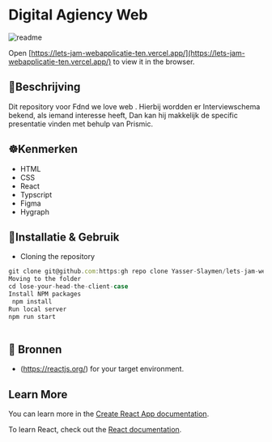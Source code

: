 # Digital Agiency Web

![readme](https://user-images.githubusercontent.com/90189815/215102104-e41b5db1-cfcc-4fb9-992d-23d6e16293e9.png)


Open [https://lets-jam-webapplicatie-ten.vercel.app/](https://lets-jam-webapplicatie-ten.vercel.app/) to view it in the browser.


## 🧭Beschrijving
Dit repository voor Fdnd we love web . Hierbij wordden er Interviewschema bekend, als iemand interesse heeft, Dan kan hij makkelijk de specific presentatie vinden met behulp van  Prismic.




## ☸️Kenmerken
* HTML
* CSS
* React
* Typscript
* Figma
* Hygraph


## 🧭Installatie & Gebruik
* Cloning the repository
```javascript 
git clone git@github.com:https:gh repo clone Yasser-Slaymen/lets-jam-webapplicatie
Moving to the folder
cd lose-your-head-the-client-case
Install NPM packages
 npm install
Run local server
npm run start
   
```


## 🧭 Bronnen

* (https://reactjs.org/) for your target environment.


## Learn More

You can learn more in the [Create React App documentation](https://facebook.github.io/create-react-app/docs/getting-started).

To learn React, check out the [React documentation](https://reactjs.org/).

